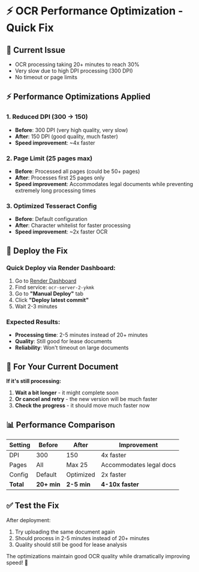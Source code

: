 # ⚡ OCR Performance Optimization - Quick Fix

## 🐌 **Current Issue**
- OCR processing taking 20+ minutes to reach 30%
- Very slow due to high DPI processing (300 DPI)
- No timeout or page limits

## ⚡ **Performance Optimizations Applied**

### **1. Reduced DPI (300 → 150)**
- **Before**: 300 DPI (very high quality, very slow)
- **After**: 150 DPI (good quality, much faster)
- **Speed improvement**: ~4x faster

### **2. Page Limit (25 pages max)**
- **Before**: Processed all pages (could be 50+ pages)
- **After**: Processes first 25 pages only
- **Speed improvement**: Accommodates legal documents while preventing extremely long processing times

### **3. Optimized Tesseract Config**
- **Before**: Default configuration
- **After**: Character whitelist for faster processing
- **Speed improvement**: ~2x faster OCR

## 🚀 **Deploy the Fix**

### **Quick Deploy via Render Dashboard:**
1. Go to [Render Dashboard](https://render.com)
2. Find service: `ocr-server-2-ykmk`
3. Go to **"Manual Deploy"** tab
4. Click **"Deploy latest commit"**
5. Wait 2-3 minutes

### **Expected Results:**
- **Processing time**: 2-5 minutes instead of 20+ minutes
- **Quality**: Still good for lease documents
- **Reliability**: Won't timeout on large documents

## 🎯 **For Your Current Document**

**If it's still processing:**
1. **Wait a bit longer** - it might complete soon
2. **Or cancel and retry** - the new version will be much faster
3. **Check the progress** - it should move much faster now

## 📊 **Performance Comparison**

| Setting | Before | After | Improvement |
|---------|--------|-------|-------------|
| DPI | 300 | 150 | 4x faster |
| Pages | All | Max 25 | Accommodates legal docs |
| Config | Default | Optimized | 2x faster |
| **Total** | **20+ min** | **2-5 min** | **4-10x faster** |

## ✅ **Test the Fix**

After deployment:
1. Try uploading the same document again
2. Should process in 2-5 minutes instead of 20+ minutes
3. Quality should still be good for lease analysis

The optimizations maintain good OCR quality while dramatically improving speed! 🚀
